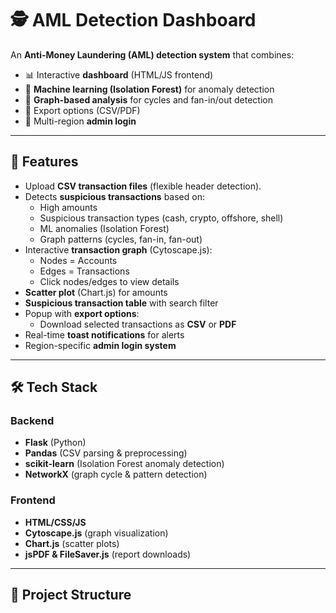 # 🕵️ AML Detection Dashboard

An **Anti-Money Laundering (AML) detection system** that combines:
- 📊 Interactive **dashboard** (HTML/JS frontend)
- 🧠 **Machine learning (Isolation Forest)** for anomaly detection
- 🔗 **Graph-based analysis** for cycles and fan-in/out detection
- 📑 Export options (CSV/PDF)
- 👤 Multi-region **admin login**

---

## 🚀 Features

- Upload **CSV transaction files** (flexible header detection).
- Detects **suspicious transactions** based on:
  - High amounts
  - Suspicious transaction types (cash, crypto, offshore, shell)
  - ML anomalies (Isolation Forest)
  - Graph patterns (cycles, fan-in, fan-out)
- Interactive **transaction graph** (Cytoscape.js):
  - Nodes = Accounts
  - Edges = Transactions
  - Click nodes/edges to view details
- **Scatter plot** (Chart.js) for amounts
- **Suspicious transaction table** with search filter
- Popup with **export options**:
  - Download selected transactions as **CSV** or **PDF**
- Real-time **toast notifications** for alerts
- Region-specific **admin login system**

---

## 🛠️ Tech Stack

### Backend
- **Flask** (Python)
- **Pandas** (CSV parsing & preprocessing)
- **scikit-learn** (Isolation Forest anomaly detection)
- **NetworkX** (graph cycle & pattern detection)

### Frontend
- **HTML/CSS/JS**
- **Cytoscape.js** (graph visualization)
- **Chart.js** (scatter plots)
- **jsPDF & FileSaver.js** (report downloads)

---

## 📂 Project Structure

